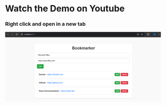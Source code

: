 # Watch the Demo on Youtube
### Right click and open in a new tab



<p align="center">
  <a href="https://youtu.be/qcAMPnIRpFQ?si=jAmhbbCJ6lho5Ec3" target="_blank" rel="noopener noreferrer">
    <img src="Demo.png" alt="Watch the demo video" />
  </a>
</p>
